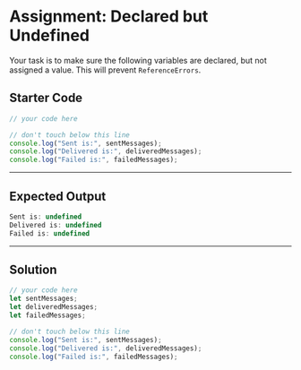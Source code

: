 # Assignment: Declared but Undefined

Your task is to make sure the following variables are declared, but not assigned a value. This will prevent `ReferenceErrors`.

##  Starter Code

```js
// your code here

// don't touch below this line
console.log("Sent is:", sentMessages);
console.log("Delivered is:", deliveredMessages);
console.log("Failed is:", failedMessages);
```
---
## Expected Output
```js
Sent is: undefined
Delivered is: undefined
Failed is: undefined
```
---
## Solution
```js
// your code here
let sentMessages;
let deliveredMessages;
let failedMessages;

// don't touch below this line
console.log("Sent is:", sentMessages);
console.log("Delivered is:", deliveredMessages);
console.log("Failed is:", failedMessages);
```


